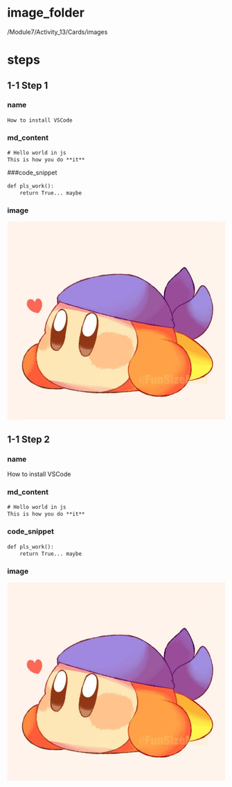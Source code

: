 # image_folder
/Module7/Activity_13/Cards/images

# steps

## 1-1 Step 1

### name
```
How to install VSCode          
```

### md_content
```
# Hello world in js
This is how you do **it**
```

###code_snippet
```
def pls_work():
    return True... maybe
```

### image
![bandanna](images/bandanna.jpg)

## 1-1 Step 2

### name
How to install VSCode

### md_content
```
# Hello world in js
This is how you do **it**
```

### code_snippet
```
def pls_work():
    return True... maybe
```

### image
![bandanna](images/bandanna.jpg)